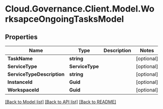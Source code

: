 # Cloud.Governance.Client.Model.WorksapceOngoingTasksModel
## Properties

Name | Type | Description | Notes
------------ | ------------- | ------------- | -------------
**TaskName** | **string** |  | [optional] 
**ServiceType** | **ServiceType** |  | [optional] 
**ServiceTypeDescription** | **string** |  | [optional] 
**InstanceId** | **Guid** |  | [optional] 
**WorkspaceId** | **Guid** |  | [optional] 

[[Back to Model list]](../README.md#documentation-for-models) [[Back to API list]](../README.md#documentation-for-api-endpoints) [[Back to README]](../README.md)

